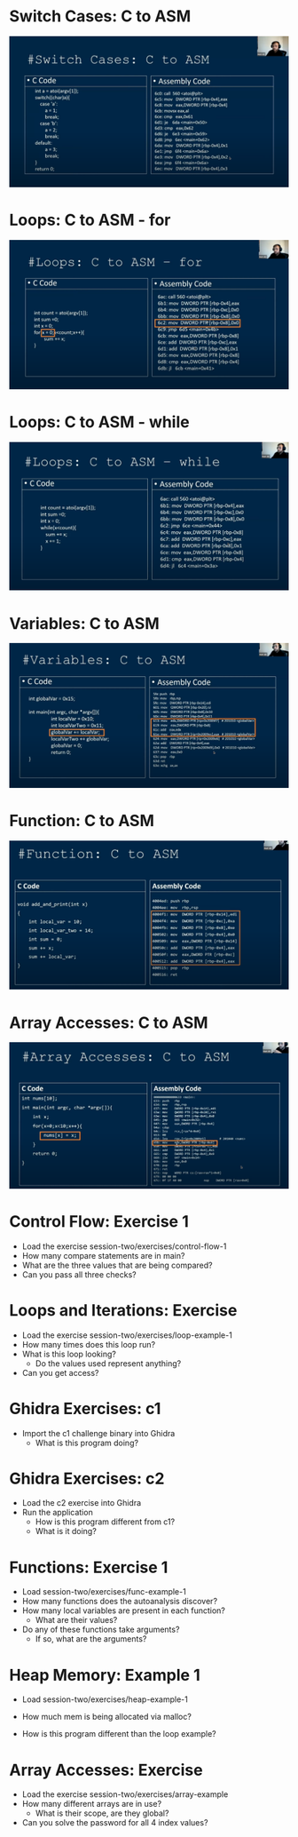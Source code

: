 
# Switch Cases: C to ASM
<img src=img/1.png>

# Loops: C to ASM - for
<img src=img/2.png>

# Loops: C to ASM - while
<img src=img/3.png>

# Variables: C to ASM
<img src=img/4.png>

# Function: C to ASM
<img src=img/5.png>

# Array Accesses: C to ASM
<img src=img/6.png>

# Control Flow: Exercise 1
- Load the exercise session-two/exercises/control-flow-1  
- How many compare statements are in main?  
- What are the three values that are being compared?  
- Can you pass all three checks?  

# Loops and Iterations: Exercise
- Load the exercise session-two/exercises/loop-example-1  
- How many times does this loop run?  
- What is this loop looking?  
    - Do the values used represent anything?  
- Can you get access?

# Ghidra Exercises: c1
- Import the c1 challenge binary into Ghidra  
    - What is this program doing? 

# Ghidra Exercises: c2
- Load the c2 exercise into Ghidra  
- Run the application  
    - How is this program different from c1?  
    - What is it doing?

# Functions: Exercise 1
- Load session-two/exercises/func-example-1  
- How many functions does the autoanalysis discover?  
- How many local variables are present in each function?  
    - What are their values?  
- Do any of these functions take arguments?  
    - If so, what are the arguments?  

# Heap Memory: Example 1
- Load session-two/exercises/heap-example-1

- How much mem is being allocated via malloc?
- How is this program different than the loop example?

# Array Accesses: Exercise
- Load the exercise session-two/exercises/array-example  
- How many different arrays are in use?  
    - What is their scope, are they global?  
- Can you solve the password for all 4 index values?  


